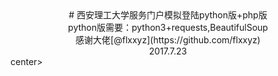 <center>
# 西安理工大学服务门户模拟登陆python版+php版<br>
python版需要：python3+requests,BeautifulSoup<br>
感谢大佬[@flxxyz](https://github.com/flxxyz)<br>
2017.7.23<br>
</center>center>